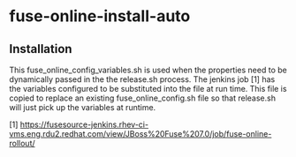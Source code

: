 # fuse-online-install-auto


## Installation

This fuse_online_config_variables.sh is used when the properties need to be dynamically passed in the the release.sh process. 
The jenkins job [1] has the variables configured to be substituted into the file at run time.  This file is copied to replace
an existing fuse_online_config.sh file so that release.sh will just pick up the variables at runtime.

[1]  https://fusesource-jenkins.rhev-ci-vms.eng.rdu2.redhat.com/view/JBoss%20Fuse%207.0/job/fuse-online-rollout/
